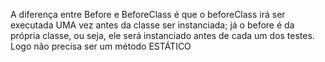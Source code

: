 A diferença entre Before e BeforeClass é que 
o beforeClass irá ser executada UMA vez antes da classe
ser instanciada; já o before é da própria classe, ou seja, ele será instanciado
antes de cada um dos testes. Logo 
não precisa ser um método ESTÁTICO